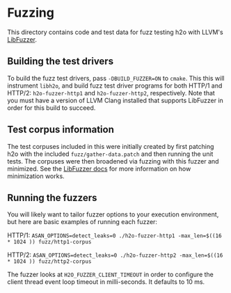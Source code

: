 # Fuzzing

This directory contains code and test data for fuzz testing h2o with LLVM's [LibFuzzer](http://libfuzzer.info). 

## Building the test drivers

To build the fuzz test drivers, pass `-DBUILD_FUZZER=ON` to `cmake`. This this will instrument `libh2o`, and build fuzz test driver programs for both HTTP/1 and HTTP/2: `h2o-fuzzer-http1` and
  `h2o-fuzzer-http2`, respectively. Note that you must have a version of LLVM Clang installed that supports LibFuzzer in order for this build to succeed.

## Test corpus information

The test corpuses included in this were initially created by first patching h2o with the included `fuzz/gather-data.patch` and then running the unit tests. The corpuses were then broadened via fuzzing with this fuzzer and minimized. See the [LibFuzzer docs](http://llvm.org/docs/LibFuzzer.html) for more information on how minimization works.

## Running the fuzzers

You will likely want to tailor fuzzer options to your execution environment, but here are basic examples of running each fuzzer:

HTTP/1: `ASAN_OPTIONS=detect_leaks=0 ./h2o-fuzzer-http1 -max_len=$((16 * 1024 )) fuzz/http1-corpus`

HTTP/2: `ASAN_OPTIONS=detect_leaks=0 ./h2o-fuzzer-http2 -max_len=$((16 * 1024 )) fuzz/http2-corpus`

The fuzzer looks at `H2O_FUZZER_CLIENT_TIMEOUT` in order to configure the
client thread event loop timeout in milli-seconds. It defaults to 10 ms.
